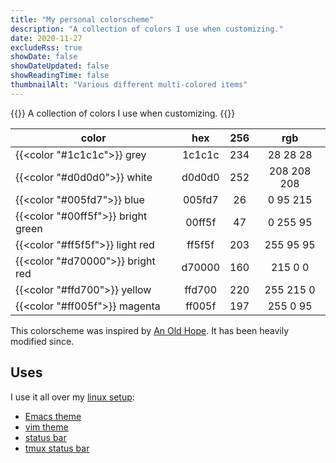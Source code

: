 ```yaml
---
title: "My personal colorscheme"
description: "A collection of colors I use when customizing."
date: 2020-11-27
excludeRss: true
showDate: false
showDateUpdated: false
showReadingTime: false
thumbnailAlt: "Various different multi-colored items"
---
```


{{<lead>}}
A collection of colors I use when customizing.
{{</lead>}}

| color | hex | 256 | rgb |
|--|:-:|:-:|:-:|
| {{<color "#1c1c1c">}} grey | 1c1c1c | 234 | 28 28 28 |
| {{<color "#d0d0d0">}} white | d0d0d0 | 252 | 208 208 208 |
| {{<color "#005fd7">}} blue | 005fd7 | 26 | 0 95 215 |
| {{<color "#00ff5f">}} bright green | 00ff5f | 47 | 0 255 95 |
| {{<color "#ff5f5f">}} light red | ff5f5f | 203 | 255 95 95 |
| {{<color "#d70000">}} bright red | d70000 | 160 | 215 0 0 |
| {{<color "#ffd700">}} yellow | ffd700 | 220 | 255 215 0 |
| {{<color "#ff005f">}} magenta | ff005f | 197 | 255 0 95 |

This colorscheme was inspired by [An Old Hope](https://github.com/jesseleite/an-old-hope-syntax-atom#an-old-hope).
It has been heavily modified since.

## Uses

I use it all over my [linux setup](https://github.com/jneidel/dotfiles):

- [Emacs theme](https://github.com/jneidel/dotfiles/tree/master/.config/emacs/an-old-hope-theme.el)
- [vim theme](https://github.com/jneidel/dotfiles/tree/master/.config/nvim/colors/old_hope.vim)
- [status bar](https://github.com/jneidel/dotfiles/tree/master/scripts/lemonbar)
- [tmux status bar](https://github.com/jneidel/dotfiles/tree/master/.config/tmux/tmux.conf)
